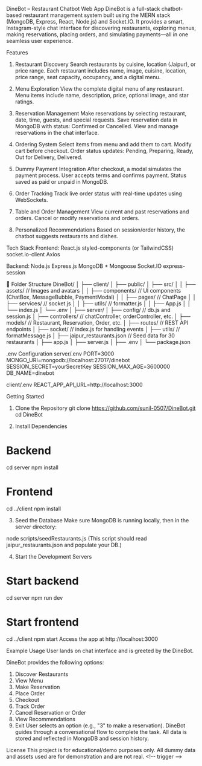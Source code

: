 DineBot – Restaurant Chatbot Web App
DineBot is a full-stack chatbot-based restaurant management system built using the MERN stack (MongoDB, Express, React, Node.js) and Socket.IO. It provides a smart, Instagram-style chat interface for discovering restaurants, exploring menus, making reservations, placing orders, and simulating payments—all in one seamless user experience.

Features
1. Restaurant Discovery
Search restaurants by cuisine, location (Jaipur), or price range.
Each restaurant includes name, image, cuisine, location, price range, seat capacity, occupancy, and a digital menu.

2. Menu Exploration
View the complete digital menu of any restaurant.
Menu items include name, description, price, optional image, and star ratings.

3. Reservation Management
Make reservations by selecting restaurant, date, time, guests, and special requests.
Save reservation data in MongoDB with status: Confirmed or Cancelled.
View and manage reservations in the chat interface.

4. Ordering System
Select items from menu and add them to cart.
Modify cart before checkout.
Order status updates: Pending, Preparing, Ready, Out for Delivery, Delivered.

5. Dummy Payment Integration
After checkout, a modal simulates the payment process.
User accepts terms and confirms payment.
Status saved as paid or unpaid in MongoDB.

6. Order Tracking
Track live order status with real-time updates using WebSockets.

7. Table and Order Management
View current and past reservations and orders.
Cancel or modify reservations and orders.

8. Personalized Recommendations
Based on session/order history, the chatbot suggests restaurants and dishes.

Tech Stack
Frontend:
React.js
styled-components (or TailwindCSS)
socket.io-client
Axios

Backend:
Node.js
Express.js
MongoDB + Mongoose
Socket.IO
express-session

📁 Folder Structure
DineBot/
│
├── client/
│   ├── public/
│   ├── src/
│   │   ├── assets/                // Images and avatars
│   │   ├── components/           // UI components (ChatBox, MessageBubble, PaymentModal)
│   │   ├── pages/                // ChatPage
│   │   ├── services/             // socket.js
│   │   ├── utils/                // formatter.js
│   │   ├── App.js
│   │   └── index.js
│   └── .env
│
├── server/
│   ├── config/                   // db.js and session.js
│   ├── controllers/             // chatController, orderController, etc.
│   ├── models/                  // Restaurant, Reservation, Order, etc.
│   ├── routes/                  // REST API endpoints
│   ├── socket/                  // index.js for handling events
│   ├── utils/                   // formatMessage.js
│   ├── jaipur_restaurants.json  // Seed data for 30 restaurants
│   ├── app.js
│   ├── server.js
│   ├── .env
│   └── package.json

.env Configuration
server/.env
PORT=3000
MONGO_URI=mongodb://localhost:27017/dinebot
SESSION_SECRET=yourSecretKey
SESSION_MAX_AGE=3600000
DB_NAME=dinebot

client/.env
REACT_APP_API_URL=http://localhost:3000

Getting Started

1. Clone the Repository
git clone https://github.com/sunil-0507/DineBot.git
cd DineBot

2. Install Dependencies
# Backend
cd server
npm install
# Frontend
cd ../client
npm install

3. Seed the Database
Make sure MongoDB is running locally, then in the server directory:

node scripts/seedRestaurants.js
(This script should read jaipur_restaurants.json and populate your DB.)

4. Start the Development Servers
# Start backend
cd server
npm run dev

# Start frontend
cd ../client
npm start
Access the app at http://localhost:3000

Example Usage
User lands on chat interface and is greeted by the DineBot.

DineBot provides the following options:
1. Discover Restaurants
2. View Menu
3. Make Reservation
4. Place Order
5. Checkout
6. Track Order
7. Cancel Reservation or Order
8. View Recommendations
0. Exit
User selects an option (e.g., "3" to make a reservation).
DineBot guides through a conversational flow to complete the task.
All data is stored and reflected in MongoDB and session history.


License
This project is for educational/demo purposes only. All dummy data and assets used are for demonstration and are not real.
 < ! - -   t r i g g e r   - - >  
 